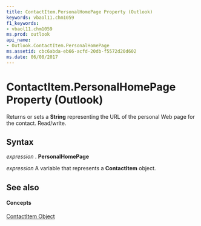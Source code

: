 ```yaml
---
title: ContactItem.PersonalHomePage Property (Outlook)
keywords: vbaol11.chm1059
f1_keywords:
- vbaol11.chm1059
ms.prod: outlook
api_name:
- Outlook.ContactItem.PersonalHomePage
ms.assetid: cbc6abda-eb66-acfd-20db-f5572d20d602
ms.date: 06/08/2017
---
```



# ContactItem.PersonalHomePage Property (Outlook)

Returns or sets a  **String** representing the URL of the personal Web page for the contact. Read/write.


## Syntax

 _expression_ . **PersonalHomePage**

 _expression_ A variable that represents a **ContactItem** object.


## See also


#### Concepts


[ContactItem Object](contactitem-object-outlook.md)

